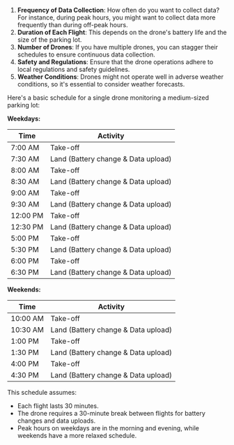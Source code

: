 1. **Frequency of Data Collection**: How often do you want to collect data? For instance, during peak hours, you might want to collect data more frequently than during off-peak hours.
2. **Duration of Each Flight**: This depends on the drone's battery life and the size of the parking lot.
3. **Number of Drones**: If you have multiple drones, you can stagger their schedules to ensure continuous data collection.
4. **Safety and Regulations**: Ensure that the drone operations adhere to local regulations and safety guidelines.
5. **Weather Conditions**: Drones might not operate well in adverse weather conditions, so it's essential to consider weather forecasts.

Here's a basic schedule for a single drone monitoring a medium-sized parking lot:

**Weekdays:**

| Time     | Activity                            |
| -------- | ----------------------------------- |
| 7:00 AM  | Take-off                            |
| 7:30 AM  | Land (Battery change & Data upload) |
| 8:00 AM  | Take-off                            |
| 8:30 AM  | Land (Battery change & Data upload) |
| 9:00 AM  | Take-off                            |
| 9:30 AM  | Land (Battery change & Data upload) |
| 12:00 PM | Take-off                            |
| 12:30 PM | Land (Battery change & Data upload) |
| 5:00 PM  | Take-off                            |
| 5:30 PM  | Land (Battery change & Data upload) |
| 6:00 PM  | Take-off                            |
| 6:30 PM  | Land (Battery change & Data upload) |

**Weekends:**

| Time     | Activity                            |
| -------- | ----------------------------------- |
| 10:00 AM | Take-off                            |
| 10:30 AM | Land (Battery change & Data upload) |
| 1:00 PM  | Take-off                            |
| 1:30 PM  | Land (Battery change & Data upload) |
| 4:00 PM  | Take-off                            |
| 4:30 PM  | Land (Battery change & Data upload) |

This schedule assumes:

- Each flight lasts 30 minutes.
- The drone requires a 30-minute break between flights for battery changes and data uploads.
- Peak hours on weekdays are in the morning and evening, while weekends have a more relaxed schedule.

